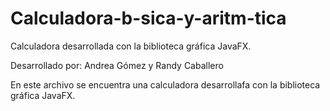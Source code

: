 # Calculadora-b-sica-y-aritm-tica
Calculadora desarrollada con la biblioteca gráfica JavaFX.

Desarrollado por: Andrea Gómez y Randy Caballero

En este archivo se encuentra una calculadora desarrollafa con la biblioteca gráfica JavaFX.
